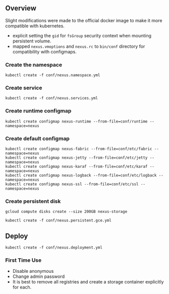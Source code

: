 
## Overview

Slight modifications were made to the official docker image to make it more compatible with kubernetes. 

* explicit setting the `gid` for `fsGroup` security context when mounting persistent volume.
* mapped `nexus.vmoptions` and `nexus.rc` to `bin/conf` directory for compatibility with configmaps.



### Create the namespace

```
kubectl create -f conf/nexus.namespace.yml
```

### Create service

```
kubectl create -f conf/nexus.services.yml
```

### Create runtime configmap

```
kubectl create configmap nexus-runtime --from-file=conf/runtime --namespace=nexus
```


### Create default configmap

```
kubectl create configmap nexus-fabric --from-file=conf/etc/fabric --namespace=nexus
kubectl create configmap nexus-jetty --from-file=conf/etc/jetty --namespace=nexus
kubectl create configmap nexus-karaf --from-file=conf/etc/karaf --namespace=nexus
kubectl create configmap nexus-logback --from-file=conf/etc/logback --namespace=nexus
kubectl create configmap nexus-ssl --from-file=conf/etc/ssl --namespace=nexus
```

### Create persistent disk

```
gcloud compute disks create --size 200GB nexus-storage
```

```
kubectl create -f conf/nexus.persistent.gce.yml
```

## Deploy

```
kubectl create -f conf/nexus.deployment.yml 
```


### First Time Use

* Disable anonymous
* Change admin password
* It is best to remove all registries and create a storage container explicitly for each.